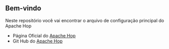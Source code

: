 ## Bem-vindo

Neste repositório você vai encontrar o arquivo de configuração principal do Apache Hop

* Página Oficial do [Apache Hop](https://hop.apache.org)
* Git Hub do [Apache Hop](https://github.com/apache/hop)
